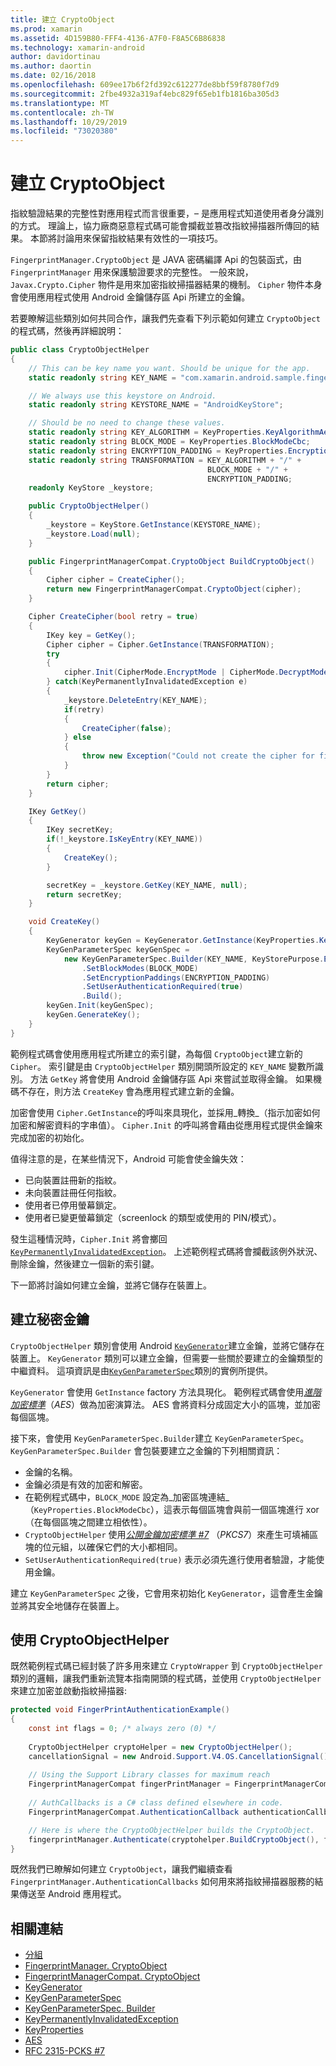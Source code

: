 ```yaml
---
title: 建立 CryptoObject
ms.prod: xamarin
ms.assetid: 4D159B80-FFF4-4136-A7F0-F8A5C6B86838
ms.technology: xamarin-android
author: davidortinau
ms.author: daortin
ms.date: 02/16/2018
ms.openlocfilehash: 609ee17b6f2fd392c612277de8bbf59f8780f7d9
ms.sourcegitcommit: 2fbe4932a319af4ebc829f65eb1fb1816ba305d3
ms.translationtype: MT
ms.contentlocale: zh-TW
ms.lasthandoff: 10/29/2019
ms.locfileid: "73020380"
---
```

# <a name="creating-a-cryptoobject"></a>建立 CryptoObject

指紋驗證結果的完整性對應用程式而言很重要，&ndash; 是應用程式知道使用者身分識別的方式。 理論上，協力廠商惡意程式碼可能會攔截並篡改指紋掃描器所傳回的結果。 本節將討論用來保留指紋結果有效性的一項技巧。 

`FingerprintManager.CryptoObject` 是 JAVA 密碼編譯 Api 的包裝函式，由 `FingerprintManager` 用來保護驗證要求的完整性。 一般來說，`Javax.Crypto.Cipher` 物件是用來加密指紋掃描器結果的機制。 `Cipher` 物件本身會使用應用程式使用 Android 金鑰儲存區 Api 所建立的金鑰。

若要瞭解這些類別如何共同合作，讓我們先查看下列示範如何建立 `CryptoObject`的程式碼，然後再詳細說明：

```csharp
public class CryptoObjectHelper
{
    // This can be key name you want. Should be unique for the app.
    static readonly string KEY_NAME = "com.xamarin.android.sample.fingerprint_authentication_key";

    // We always use this keystore on Android.
    static readonly string KEYSTORE_NAME = "AndroidKeyStore";

    // Should be no need to change these values.
    static readonly string KEY_ALGORITHM = KeyProperties.KeyAlgorithmAes;
    static readonly string BLOCK_MODE = KeyProperties.BlockModeCbc;
    static readonly string ENCRYPTION_PADDING = KeyProperties.EncryptionPaddingPkcs7;
    static readonly string TRANSFORMATION = KEY_ALGORITHM + "/" +
                                            BLOCK_MODE + "/" +
                                            ENCRYPTION_PADDING;
    readonly KeyStore _keystore;

    public CryptoObjectHelper()
    {
        _keystore = KeyStore.GetInstance(KEYSTORE_NAME);
        _keystore.Load(null);
    }

    public FingerprintManagerCompat.CryptoObject BuildCryptoObject()
    {
        Cipher cipher = CreateCipher();
        return new FingerprintManagerCompat.CryptoObject(cipher);
    }

    Cipher CreateCipher(bool retry = true)
    {
        IKey key = GetKey();
        Cipher cipher = Cipher.GetInstance(TRANSFORMATION);
        try
        {
            cipher.Init(CipherMode.EncryptMode | CipherMode.DecryptMode, key);
        } catch(KeyPermanentlyInvalidatedException e)
        {
            _keystore.DeleteEntry(KEY_NAME);
            if(retry)
            {
                CreateCipher(false);
            } else
            {
                throw new Exception("Could not create the cipher for fingerprint authentication.", e);
            }
        }
        return cipher;
    }

    IKey GetKey()
    {
        IKey secretKey;
        if(!_keystore.IsKeyEntry(KEY_NAME))
        {
            CreateKey();
        }

        secretKey = _keystore.GetKey(KEY_NAME, null);
        return secretKey;
    }

    void CreateKey()
    {
        KeyGenerator keyGen = KeyGenerator.GetInstance(KeyProperties.KeyAlgorithmAes, KEYSTORE_NAME);
        KeyGenParameterSpec keyGenSpec =
            new KeyGenParameterSpec.Builder(KEY_NAME, KeyStorePurpose.Encrypt | KeyStorePurpose.Decrypt)
                .SetBlockModes(BLOCK_MODE)
                .SetEncryptionPaddings(ENCRYPTION_PADDING)
                .SetUserAuthenticationRequired(true)
                .Build();
        keyGen.Init(keyGenSpec);
        keyGen.GenerateKey();
    }
}
```

範例程式碼會使用應用程式所建立的索引鍵，為每個 `CryptoObject`建立新的 `Cipher`。 索引鍵是由 `CryptoObjectHelper` 類別開頭所設定的 `KEY_NAME` 變數所識別。 方法 `GetKey` 將會使用 Android 金鑰儲存區 Api 來嘗試並取得金鑰。 如果機碼不存在，則方法 `CreateKey` 會為應用程式建立新的金鑰。

加密會使用 `Cipher.GetInstance`的呼叫來具現化，並採用_轉換_（指示加密如何加密和解密資料的字串值）。 `Cipher.Init` 的呼叫將會藉由從應用程式提供金鑰來完成加密的初始化。 

值得注意的是，在某些情況下，Android 可能會使金鑰失效： 

- 已向裝置註冊新的指紋。
- 未向裝置註冊任何指紋。
- 使用者已停用螢幕鎖定。
- 使用者已變更螢幕鎖定（screenlock 的類型或使用的 PIN/模式）。

發生這種情況時，`Cipher.Init` 將會擲回[`KeyPermanentlyInvalidatedException`](https://developer.android.com/reference/android/security/keystore/KeyPermanentlyInvalidatedException.html)。 上述範例程式碼將會攔截該例外狀況、刪除金鑰，然後建立一個新的索引鍵。

下一節將討論如何建立金鑰，並將它儲存在裝置上。

## <a name="creating-a-secret-key"></a>建立秘密金鑰

`CryptoObjectHelper` 類別會使用 Android [`KeyGenerator`](xref:Javax.Crypto.KeyGenerator)建立金鑰，並將它儲存在裝置上。 `KeyGenerator` 類別可以建立金鑰，但需要一些關於要建立的金鑰類型的中繼資料。 這項資訊是由[`KeyGenParameterSpec`](https://developer.android.com/reference/android/security/keystore/KeyGenParameterSpec.html)類別的實例所提供。 

`KeyGenerator` 會使用 `GetInstance` factory 方法具現化。 範例程式碼會使用[_進階加密標準_](https://en.wikipedia.org/wiki/Advanced_Encryption_Standard)（_AES_）做為加密演算法。 AES 會將資料分成固定大小的區塊，並加密每個區塊。

接下來，會使用 `KeyGenParameterSpec.Builder`建立 `KeyGenParameterSpec`。 `KeyGenParameterSpec.Builder` 會包裝要建立之金鑰的下列相關資訊：

- 金鑰的名稱。
- 金鑰必須是有效的加密和解密。
- 在範例程式碼中，`BLOCK_MODE` 設定為_加密區塊連結_（`KeyProperties.BlockModeCbc`），這表示每個區塊會與前一個區塊進行 xor （在每個區塊之間建立相依性）。 
- `CryptoObjectHelper` 使用[_公開金鑰加密標準 #7_](https://tools.ietf.org/html/rfc2315) （_PKCS7_）來產生可填補區塊的位元組，以確保它們的大小都相同。
- `SetUserAuthenticationRequired(true)` 表示必須先進行使用者驗證，才能使用金鑰。

建立 `KeyGenParameterSpec` 之後，它會用來初始化 `KeyGenerator`，這會產生金鑰並將其安全地儲存在裝置上。 

## <a name="using-the-cryptoobjecthelper"></a>使用 CryptoObjectHelper

既然範例程式碼已經封裝了許多用來建立 `CryptoWrapper` 到 `CryptoObjectHelper` 類別的邏輯，讓我們重新流覽本指南開頭的程式碼，並使用 `CryptoObjectHelper` 來建立加密並啟動指紋掃描器: 

```csharp
protected void FingerPrintAuthenticationExample()
{
    const int flags = 0; /* always zero (0) */
    
    CryptoObjectHelper cryptoHelper = new CryptoObjectHelper();
    cancellationSignal = new Android.Support.V4.OS.CancellationSignal();
    
    // Using the Support Library classes for maximum reach
    FingerprintManagerCompat fingerPrintManager = FingerprintManagerCompat.From(this);
    
    // AuthCallbacks is a C# class defined elsewhere in code.
    FingerprintManagerCompat.AuthenticationCallback authenticationCallback = new MyAuthCallbackSample(this);

    // Here is where the CryptoObjectHelper builds the CryptoObject. 
    fingerprintManager.Authenticate(cryptohelper.BuildCryptoObject(), flags, cancellationSignal, authenticationCallback, null);
}
```

既然我們已瞭解如何建立 `CryptoObject`，讓我們繼續查看 `FingerprintManager.AuthenticationCallbacks` 如何用來將指紋掃描器服務的結果傳送至 Android 應用程式。

## <a name="related-links"></a>相關連結

- [分組](xref:Javax.Crypto.Cipher)
- [FingerprintManager. CryptoObject](https://developer.android.com/reference/android/hardware/fingerprint/FingerprintManager.CryptoObject.html)
- [FingerprintManagerCompat. CryptoObject](https://developer.android.com/reference/android/support/v4/hardware/fingerprint/FingerprintManagerCompat.CryptoObject.html)
- [KeyGenerator](xref:Javax.Crypto.KeyGenerator)
- [KeyGenParameterSpec](https://developer.android.com/reference/android/security/keystore/KeyGenParameterSpec.html)
- [KeyGenParameterSpec. Builder](https://developer.android.com/reference/android/security/keystore/KeyGenParameterSpec.Builder.html)
- [KeyPermanentlyInvalidatedException](https://developer.android.com/reference/android/security/keystore/KeyPermanentlyInvalidatedException.html)
- [KeyProperties](https://developer.android.com/reference/android/security/keystore/KeyProperties.html)
- [AES](https://en.wikipedia.org/wiki/Advanced_Encryption_Standard)
- [RFC 2315-PCKS #7](https://tools.ietf.org/html/rfc2315)
